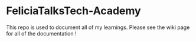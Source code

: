 # FeliciaTalksTech-Academy
This repo is used to document all of my learnings. Please see the wiki page for all of the documentation !
